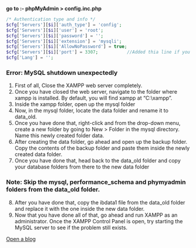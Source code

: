 
__go to :- phpMyAdmin > config.inc.php__

```php
/* Authentication type and info */
$cfg['Servers'][$i]['auth_type'] = 'config';
$cfg['Servers'][$i]['user'] = 'root';
$cfg['Servers'][$i]['password'] = '';
$cfg['Servers'][$i]['extension'] = 'mysqli';
$cfg['Servers'][$i]['AllowNoPassword'] = true;
$cfg['Servers'][$i]['port'] = 3307;           //Added thia line if you change port
$cfg['Lang'] = '';

```

### Error: MySQL shutdown unexpectedly

1. First of all, Close the XAMPP web server completely.
2. Once you have closed the web server, navigate to the folder where xampp is installed. By default, you will find xampp at “C:\xampp”.
3. Inside the xampp folder, open up the mysql folder
4. Now, in the mysql folder, locate the data folder and rename it to data_old.
5. Once you have done that, right-click and from the drop-down menu, create a new folder by going to New > Folder in the mysql directory. Name this newly created folder data.
6. After creating the data folder, go ahead and open up the backup folder. Copy the contents of the backup folder and paste them inside the newly created data folder.
7. Once you have done that, head back to the data_old folder and copy your database folders from there to the new data folder
 ### Note: Skip the mysql, performance_schema and phymyadmin folders from the data_old folder.
 
8. After you have done that, copy the ibdata1 file from the data_old folder and replace it with the one inside the new data folder.
9. Now that you have done all of that, go ahead and run XAMPP as an administrator. Once the XAMPP Control Panel is open, try starting the MySQL server to see if the problem still exists.


 [Open a blog](https://appuals.com/error-mysql-shutdown-unexpectedly/)
